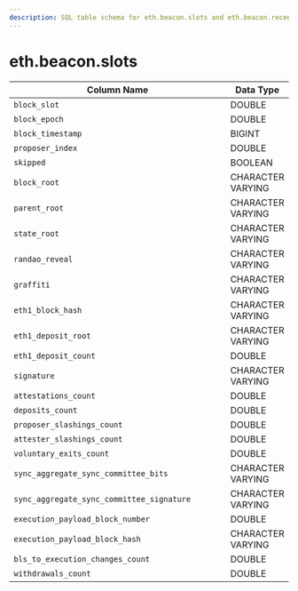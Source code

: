 ```yaml
---
description: SQL table schema for eth.beacon.slots and eth.beacon.recent_slots
---
```


# eth.beacon.slots

<table><thead><tr><th width="471">Column Name</th><th>Data Type</th></tr></thead><tbody><tr><td><code>block_slot</code></td><td>DOUBLE</td></tr><tr><td><code>block_epoch</code></td><td>DOUBLE</td></tr><tr><td><code>block_timestamp</code></td><td>BIGINT</td></tr><tr><td><code>proposer_index</code></td><td>DOUBLE</td></tr><tr><td><code>skipped</code></td><td>BOOLEAN</td></tr><tr><td><code>block_root</code></td><td>CHARACTER VARYING</td></tr><tr><td><code>parent_root</code></td><td>CHARACTER VARYING</td></tr><tr><td><code>state_root</code></td><td>CHARACTER VARYING</td></tr><tr><td><code>randao_reveal</code></td><td>CHARACTER VARYING</td></tr><tr><td><code>graffiti</code></td><td>CHARACTER VARYING</td></tr><tr><td><code>eth1_block_hash</code></td><td>CHARACTER VARYING</td></tr><tr><td><code>eth1_deposit_root</code></td><td>CHARACTER VARYING</td></tr><tr><td><code>eth1_deposit_count</code></td><td>DOUBLE</td></tr><tr><td><code>signature</code></td><td>CHARACTER VARYING</td></tr><tr><td><code>attestations_count</code></td><td>DOUBLE</td></tr><tr><td><code>deposits_count</code></td><td>DOUBLE</td></tr><tr><td><code>proposer_slashings_count</code></td><td>DOUBLE</td></tr><tr><td><code>attester_slashings_count</code></td><td>DOUBLE</td></tr><tr><td><code>voluntary_exits_count</code></td><td>DOUBLE</td></tr><tr><td><code>sync_aggregate_sync_committee_bits</code></td><td>CHARACTER VARYING</td></tr><tr><td><code>sync_aggregate_sync_committee_signature</code></td><td>CHARACTER VARYING</td></tr><tr><td><code>execution_payload_block_number</code></td><td>DOUBLE</td></tr><tr><td><code>execution_payload_block_hash</code></td><td>CHARACTER VARYING</td></tr><tr><td><code>bls_to_execution_changes_count</code></td><td>DOUBLE</td></tr><tr><td><code>withdrawals_count</code></td><td>DOUBLE</td></tr></tbody></table>
